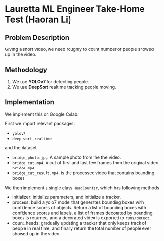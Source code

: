 # Lauretta ML Engineer Take-Home Test (Haoran Li)

## Problem Description

Giving a short video, we need roughly to count number of people showed up in the video.

## Methodology
1. We use **YOLOv7** for detecting people.
2. We use **DeepSort** realtime tracking people moving.

## Implementation

We implement this on Google Colab.

First we import relevant packages:
- `yolov7`
- `deep_sort_realtime`

and the dataset
- `bridge_photo.jpg`. A sample photo from the the video.
- `bridge_cut.mp4`. A cut of first and last few frames from the original video `bridge.mp4`.
- `bridge_cut_result.mp4`. is the processed video that contains bounding boxes

We then implement a single class `HeadCounter`, which has following methods
- initializer: initialize parameters, and initialize a tracker.
- process: build a yolo7 model that generates bounding boxes with confidence scores of objects. Return a list of bounding boxes with confidence scores and labels, a list of frames decorated by bounding boxes is returned, and a decorated video is exported to `runs/detect`.
- count_heads: gradually updating a tracker that only keeps track of people in real time, and finally return the total number of people ever showed up in the video.